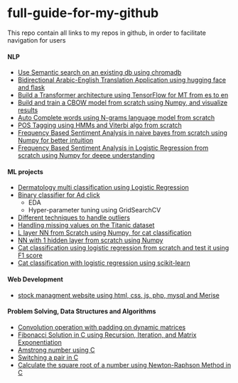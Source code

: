 
# full-guide-for-my-github

This repo contain all links to my repos in github, in order to facilitate navigation for users

#### NLP
- [Use Semantic search on an existing db using chromadb](https://github.com/BENHIMA-Mohamed-Amine/Semantic_search_using_chromadb/blob/main/semantic_search_using_chromadb.ipynb)
- [Bidirectional Arabic-English Translation Application using hugging face and flask](https://github.com/BENHIMA-Mohamed-Amine/Bidirectional-Arabic-English-Translation-Application)
- [Build a Transformer architecture using TensorFlow for MT from es to en](https://github.com/BENHIMA-Mohamed-Amine/NLP-Projects/blob/master/build_a_transformer_network_tensorflow.ipynb)
- [Build and train a CBOW model from scratch using Numpy, and visualize results](https://github.com/BENHIMA-Mohamed-Amine/NLP-Projects/tree/master/Build-Train-CBOW-model)
- [Auto Complete words using N-grams language model from scratch](https://github.com/BENHIMA-Mohamed-Amine/NLP-Projects/tree/master/Word-AutoComplete-Ngram)
- [POS Tagging using HMMs and Viterbi algo from scratch](https://github.com/BENHIMA-Mohamed-Amine/NLP-Projects/tree/master/POS-Tagging-HMM-Viterbi)
- [Frequency Based Sentiment Analysis in naive bayes from scratch using Numpy for better intuition](https://github.com/BENHIMA-Mohamed-Amine/NLP-Projects/tree/master/Naive-Baye-Sentiment-Analysis)
- [Frequency Based Sentiment Analysis in Logistic Regression from scratch using Numpy for deepe understanding](https://github.com/BENHIMA-Mohamed-Amine/NLP-Projects/tree/master/Frequency-Based-Sentiment-Analysis-in-Logistic-Regression)

#### ML projects
- [Dermatology multi classification using Logistic Regression](https://github.com/BENHIMA-Mohamed-Amine/Dermatology-/blob/main/multi-class-with-logistic-regression.ipynb)
- [Binary classifier for Ad click](https://github.com/BENHIMA-Mohamed-Amine/add-click-logistic-regression/blob/main/advertising.csv)
  - EDA
  - Hyper-parameter tuning using GridSearchCV 
- [Different techniques to handle outliers](https://github.com/BENHIMA-Mohamed-Amine/handle-outliers/blob/main/handle_outliers.ipynb)
- [Handling missing values on the Titanic dataset](https://github.com/BENHIMA-Mohamed-Amine/Handle-missing-values/blob/main/handling_messing_values.ipynb)
- [L layer NN from Scratch using Numpy, for cat classification](https://github.com/BENHIMA-Mohamed-Amine/Binary-classification/blob/master/NN_multiple_hidden_layer.ipynb)
- [NN with 1 hidden layer from scratch using Numpy](https://github.com/BENHIMA-Mohamed-Amine/NN-with-one-hidden-layer/blob/master/planar_classification_model.ipynb)
- [Cat classification using logistic regression from scratch and test it using F1 score](https://github.com/BENHIMA-Mohamed-Amine/Binary-classification/blob/master/vectorized%20_binary_classification%20_cats.ipynb)
- [Cat classification with logistic regression using scikit-learn](https://github.com/BENHIMA-Mohamed-Amine/Binary-classification/blob/master/sklearn_binary_classification_cats.ipynb)
#### Web Development 
- [stock managment website using html, css, js, php, mysql and Merise](https://github.com/BENHIMA-Mohamed-Amine/stock-management)
  
#### Problem Solving, Data Structures and Algorithms
- [Convolution operation with padding on dynamic matrices](https://github.com/BENHIMA-Mohamed-Amine/Data-Structures-and-algo/tree/master/matrixConvolution)
- [Fibonacci Solution in C using Recursion, Iteration, and Matrix Exponentiation](https://github.com/BENHIMA-Mohamed-Amine/Data-Structures-and-algo/blob/master/fibonacci-problem.c)
- [Amstrong number using C](https://github.com/BENHIMA-Mohamed-Amine/Data-Structures-and-algo/blob/master/amstrong.c)
- [Switching a pair in C](https://github.com/BENHIMA-Mohamed-Amine/Data-Structures-and-algo/blob/master/switch-pair.c)
- [Calculate the square root of a number using Newton-Raphson Method in C](https://github.com/BENHIMA-Mohamed-Amine/Data-Structures-and-algo/tree/master/Square-root)

